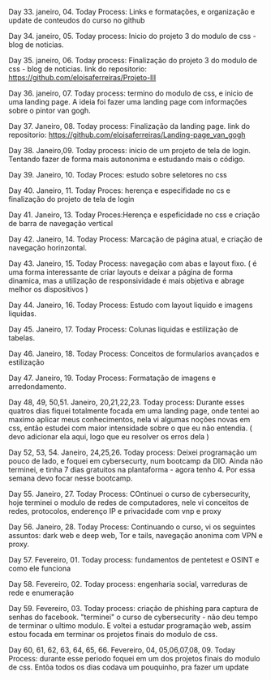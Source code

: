 
Day 33. janeiro, 04.
Today Process: Links e formatações, e organização e update de conteudos do curso no github

Day 34. janeiro, 05.
Today process: Inicio do projeto 3 do modulo de css - blog de noticias. 

Day 35. janeiro, 06.
Today process: Finalização do  projeto 3 do modulo de css - blog de noticias. 
link do repositorio: https://github.com/eloisaferreiras/Projeto-III

Day 36. janeiro, 07. 
Today process: termino do modulo de css, e inicio de uma landing page. A ideia foi fazer uma landing page com informações sobre o pintor van gogh. 

Day 37. Janeiro, 08.
Today process: Finalização da landing page. 
link do repositorio: https://github.com/eloisaferreiras/Landing-page_van_gogh

Day 38. Janeiro,09.
Today process: inicio de um projeto de tela de login. Tentando fazer de forma mais autononima e estudando mais o código.

Day 39. Janeiro, 10.
Today Proces: estudo sobre seletores no css

Day 40. Janeiro, 11.
Today Proces: herença e especifidade no cs e finalização do projeto de tela de login 

Day 41. Janeiro, 13.
Today Proces:Herença e espeficidade no css e criação de barra de navegação vertical 

Day 42. Janeiro, 14. 
Today Process: Marcação de página atual, e criação de navegação horinzontal.

Day 43. Janeiro, 15. 
Today Process: navegação com abas e layout fixo. ( é uma forma interessante de criar layouts e deixar a página de forma dinamica, mas a utilização de responsividade é mais objetiva e abrage melhor os dispositivos ) 

Day 44. Janeiro, 16.
Today Process: Estudo com layout liquido e imagens liquidas.

Day 45. Janeiro, 17.
Today Process: Colunas liquidas e estilização de tabelas.

Day 46. Janeiro, 18. 
Today Process: Conceitos de formularios avançados e estilização 

Day 47. Janeiro, 19.
Today Process: Formatação de imagens e arredondamento.

Day 48, 49, 50,51. Janeiro, 20,21,22,23.
Today process: Durante esses quatros dias fiquei totalmente focada em uma landing page, onde tentei ao maximo aplicar meus conhecimentos, nela vi algumas noções novas em css, então estudei com maior intensidade sobre o que eu não entendia. ( devo adicionar ela aqui, logo que eu resolver os erros dela ) 

Day 52, 53, 54. Janeiro, 24,25,26. 
Today process: Deixei programação um pouco de lado, e foquei em cybersecurty, num bootcamp da DIO. Ainda não terminei, e tinha 7 dias gratuitos na plantaforma - agora tenho 4. Por essa semana devo focar nesse bootcamp. 

Day 55. Janeiro, 27. 
Today Process: COntinuei o curso de cybersecurity, hoje terminei o modulo de redes de computadores, nele vi conceitos de redes, protocolos, enderenço IP e privacidade com vnp e proxy

Day 56. Janeiro, 28. 
Today Process: Continuando o curso, vi os seguintes assuntos: dark web e deep web, Tor e tails, navegação anonima com VPN e proxy.

Day 57. Fevereiro, 01.
Today process: fundamentos de pentetest e OSINT e como ele funciona 

Day 58. Fevereiro, 02.
Today process: engenharia social, varreduras de rede e enumeração 

Day 59. Fevereiro, 03. 
Today process: criação de phishing para captura de senhas do facebook. "terminei" o curso de cybersecurity - não deu tempo de terminar o ultimo modulo. E voltei a estudar programação web, assim estou focada em terminar os projetos finais do modulo de css. 

Day 60, 61, 62, 63, 64, 65, 66. Fevereiro, 04, 05,06,07,08, 09.
Today Process: durante esse periodo foquei em um dos projetos finais do modulo de css. Entõa todos os dias codava um pouquinho, pra fazer um update 
